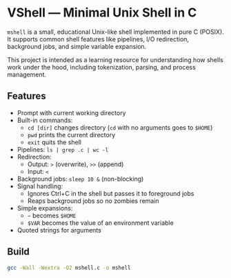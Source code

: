 # VShell — Minimal Unix Shell in C

`mshell` is a small, educational Unix-like shell implemented in pure C (POSIX).  
It supports common shell features like pipelines, I/O redirection, background jobs, and simple variable expansion.

This project is intended as a learning resource for understanding how shells work under the hood, including tokenization, parsing, and process management.

## Features

- Prompt with current working directory
- Built-in commands:
  - `cd [dir]` changes directory (`cd` with no arguments goes to `$HOME`)
  - `pwd` prints the current directory
  - `exit` quits the shell
- Pipelines: `ls | grep .c | wc -l`
- Redirection:
  - Output: `>` (overwrite), `>>` (append)
  - Input: `<`
- Background jobs: `sleep 10 &` (non-blocking)
- Signal handling:
  - Ignores Ctrl+C in the shell but passes it to foreground jobs
  - Reaps background jobs so no zombies remain
- Simple expansions:
  - `~` becomes `$HOME`
  - `$VAR` becomes the value of an environment variable
- Quoted strings for arguments

## Build

```bash
gcc -Wall -Wextra -O2 mshell.c -o mshell
